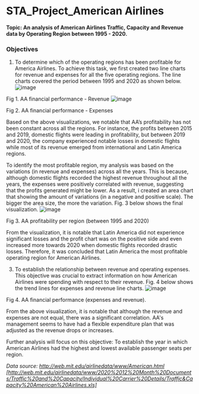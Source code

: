 # STA_Project_American Airlines

**Topic: An analysis of American Airlines Traffic, Capacity and Revenue data by Operating Region between 1995 - 2020.**
### Objectives

1. To determine which of the operating regions has been profitable for America Airlines.
To achieve this task, we first created two line charts for revenue and expenses for all the five operating regions. The line charts covered the period between 1995 and 2020 as shown below.
![image](https://user-images.githubusercontent.com/97532392/166568059-f932b0ee-0fee-46d7-a39a-669948fbc8fd.png)

Fig 1. AA financial performance - Revenue
![image](https://user-images.githubusercontent.com/97532392/166568169-1bffbb13-0159-4cdf-9c29-46e2f9c8a4ec.png)

Fig 2. AA financial performance  - Expenses

Based on the above visualizations, we notable that AA’s profitability has not been constant across all the regions. For instance, the profits between 2015 and 2019, domestic flights were leading in profitability, but between 2019 and 2020, the company experienced notable losses in domestic flights while most of its revenue emerged from international and Latin America regions.

To identify the most profitable region, my analysis was based on the variations (in revenue and expenses) across all the years. This is because, although domestic flights recorded the highest revenue throughout all the years, the expenses were positively correlated with revenue, suggesting that the profits generated might be lower. As a result, i created an area chart that showing the amount of variations (in a negative and positive scale). The bigger the area size, the more the variation. Fig. 3 below shows the final visualization.
![image](https://user-images.githubusercontent.com/97532392/166568809-01e503a0-acb0-4678-81b8-9d37faccb00f.png)

Fig 3. AA profitability per region (between 1995 and 2020)

From the visualization, it is notable that Latin America did not experience significant losses and the profit chart was on the positive side and even increased more towards 2020 when domestic flights recorded drastic losses. Therefore, it was concluded that Latin America the most profitable operating region for American Airlines.

3. To establish the relationship between  revenue and operating expenses. This objective was crucial to extract information on how American Airlines were spending with respect to their revenue. Fig. 4 below shows the trend lines for expenses and revenue line charts. 
![image](https://user-images.githubusercontent.com/97532392/166570568-3d5ed01d-2ec9-4236-be63-2fb425eddd30.png)

Fig 4. AA financial performance (expenses and revenue). 

From the above visualization, it is notable that although the revenue and expenses are not equal, there was a significant correlation. AA's management seems to have had a flexible expenditure plan that was adjusted as the revenue drops or increases. 

Further analysis will focus on this objective: To establish the year in which American Airlines had the highest and lowest available passenger seats per region.

_Data source: http://web.mit.edu/airlinedata/www/American.html [http://web.mit.edu/airlinedata/www/2020%2012%20Month%20Documents/Traffic%20and%20Capacity/Individual%20Carrier%20Details/Traffic&Capacity%20American%20Airlines.xls]_
